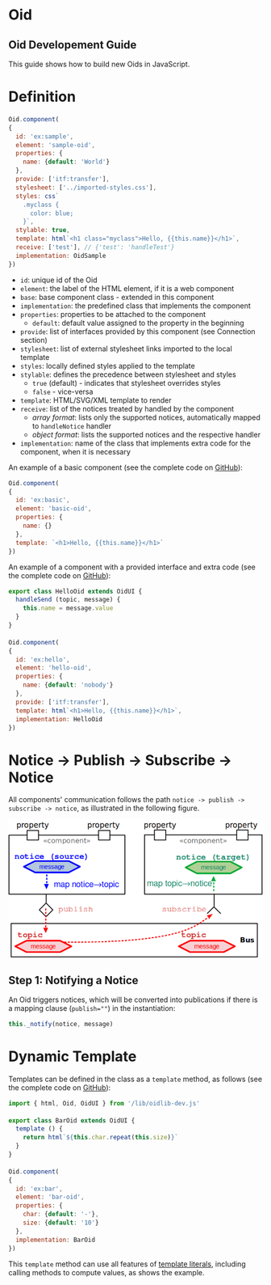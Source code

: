 # Oid

## Oid Developement Guide

This guide shows how to build new Oids in JavaScript.

# Definition

~~~js
Oid.component(
{
  id: 'ex:sample',
  element: 'sample-oid',
  properties: {
    name: {default: 'World'}
  },
  provide: ['itf:transfer'],
  stylesheet: ['../imported-styles.css'],
  styles: css`
    .myclass {
      color: blue;
    }`,
  stylable: true,
  template: html`<h1 class="myclass">Hello, {{this.name}}</h1>`,
  receive: ['test'], // {'test': 'handleTest'}
  implementation: OidSample
})
~~~

* `id`: unique id of the Oid
* `element`: the label of the HTML element, if it is a web component
* `base`: base component class - extended in this component
* `implementation`: the predefined class that implements the component
* `properties`: properties to be attached to the component
  * `default`: default value assigned to the property in the beginning
* `provide`: list of interfaces provided by this component (see Connection section)
* `stylesheet`: list of external stylesheet links imported to the local template
* `styles`: locally defined styles applied to the template
* `stylable`: defines the precedence between stylesheet and styles
  * `true` (default) - indicates that stylesheet overrides styles
  * `false` - vice-versa
* `template`: HTML/SVG/XML template to render
* `receive`: list of the notices treated by handled by the component
  * *array format*: lists only the supported notices, automatically mapped to  `handleNotice` handler
  * *object format*: lists the supported notices and the respective handler
* `implementation`: name of the class that implements extra code for the component, when it is necessary 

An example of a basic component (see the complete code on [GitHub](https://github.com/mundorum/oid/tree/main/src/playground/learning/02-development/02-oid/001-basic)):

~~~js
Oid.component(
{
  id: 'ex:basic',
  element: 'basic-oid',
  properties: {
    name: {}
  },
  template: `<h1>Hello, {{this.name}}</h1>`
})
~~~

An example of a component with a provided interface and extra code (see the complete code on [GitHub](https://github.com/mundorum/oid/blob/main/src/playground/learning/02-development/02-oid/202-2-provide-interface/hello-oid.js)):

~~~js
export class HelloOid extends OidUI {
  handleSend (topic, message) {
    this.name = message.value
  }
}

Oid.component(
{
  id: 'ex:hello',
  element: 'hello-oid',
  properties: {
    name: {default: 'nobody'}
  },
  provide: ['itf:transfer'],
  template: html`<h1>Hello, {{this.name}}</h1>`,
  implementation: HelloOid
})
~~~

# Notice -> Publish -> Subscribe -> Notice

All components' communication follows the path `notice -> publish -> subscribe -> notice`, as illustrated in the following figure.

![Notice Publish-Subscribe Notice](images/notice-publish-subscribe-notice.png)

## Step 1: Notifying a Notice

An Oid triggers notices, which will be converted into publications if there is a mapping clause (`publish=""`) in the instantiation:

~~~javascript
this._notify(notice, message)
~~~

# Dynamic Template

Templates can be defined in the class as a `template` method, as follows (see the complete code on [GitHub](https://github.com/mundorum/oid/tree/main/src/playground/learning/02-development/03-extras/dynamic-template-2)):

~~~js
import { html, Oid, OidUI } from '/lib/oidlib-dev.js'

export class BarOid extends OidUI {
  template () {
    return html`${this.char.repeat(this.size)}`
  }
}

Oid.component(
{
  id: 'ex:bar',
  element: 'bar-oid',
  properties: {
    char: {default: '-'},
    size: {default: '10'}
  },
  implementation: BarOid
})
~~~

This `template` method can use all features of [template literals](https://developer.mozilla.org/en-US/docs/Web/JavaScript/Reference/Template_literals), including calling methods to compute values, as shows the example.